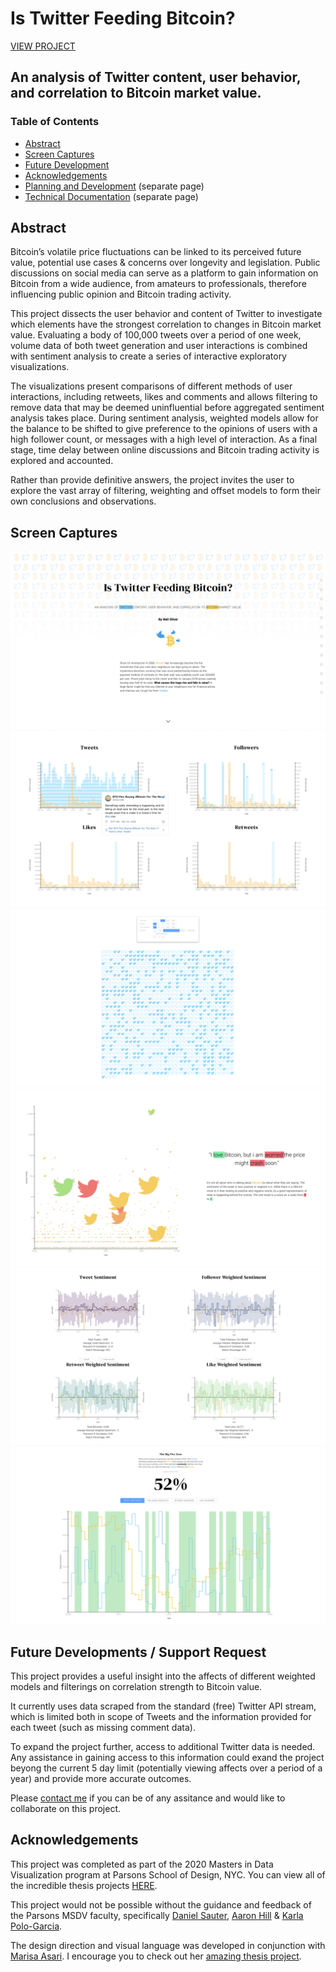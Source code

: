 # Is Twitter Feeding Bitcoin? 
[VIEW PROJECT](http://neiloliver.co/influence)
## An analysis of Twitter content, user behavior, and correlation to Bitcoin market value.
  
### Table of Contents
- [Abstract](#abstract)
- [Screen Captures](#screen-captures)
- [Future Development](#future-developments--support-request)
- [Acknowledgements](#acknowledgements)
- [Planning and Development](./planning) (separate page)
- [Technical Documentation](./development) (separate page)

## Abstract
Bitcoin’s volatile price fluctuations can be linked to its perceived future value, potential use cases & concerns over longevity and legislation. Public discussions on social media can serve as a platform to gain information on Bitcoin from a wide audience, from amateurs to professionals, therefore influencing public opinion and Bitcoin trading activity. 
  
This project dissects the user behavior and content of Twitter to investigate which elements have the strongest correlation to changes in Bitcoin market value. Evaluating a body of 100,000 tweets over a period of one week, volume data of both tweet generation and user interactions is combined with sentiment analysis to create a series of interactive exploratory visualizations. 
  
The visualizations present comparisons of different methods of user interactions, including retweets, likes and comments and allows filtering to remove data that may be deemed uninfluential before aggregated sentiment analysis takes place. During sentiment analysis, weighted models allow for the balance to be shifted to give preference to the opinions of users with a high follower count, or messages with a high level of interaction. As a final stage, time delay between online discussions and Bitcoin trading activity is explored and accounted. 
  
Rather than provide definitive answers, the project invites the user to explore the vast array of filtering, weighting and offset models to form their own conclusions and observations.  
  
## Screen Captures
![](./preview.png)
![](./1.png)
![](./2.png)
![](./3.png)
![](./4.png)
![](./5.png)

## Future Developments / Support Request
This project provides a useful insight into the affects of different weighted models and filterings on correlation strength to Bitcoin value. 
  
It currently uses data scraped from the standard (free) Twitter API stream, which is limited both in scope of Tweets and the information provided for each tweet (such as missing comment data).

To expand the project further, access to additional Twitter data is needed. Any assistance in gaining access to this information could exand the project beyong the current 5 day limit (potentially viewing affects over a period of a year) and provide more accurate outcomes.

Please [contact me](mailto:neiloliverphoto@gmail.com) if you can be of any assitance and would like to collaborate on this project. 

## Acknowledgements
This project was completed as part of the 2020 Masters in Data Visualization program at Parsons School of Design, NYC. You can view all of the incredible thesis projects [HERE](https://parsons.nyc/thesis-2020/).  

This project would not be possible without the guidance and feedback of the Parsons MSDV faculty, specifically [Daniel Sauter](https://github.com/danielsauter), [Aaron Hill](https://github.com/aaronxhill) & [Karla Polo-Garcia](https://github.com/KayPolo).
  
The design direction and visual language was developed in conjunction with [Marisa Asari](https://github.com/marisaruizasari). I encourage you to check out her [amazing thesis project](https://weaponsofmassinjustice.netlify.app).

